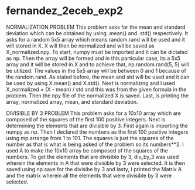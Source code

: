 # fernandez_2eceb_exp2

NORMALIZATION PROBLEM 
This problem asks for the mean and standard deviation which can be obtained by using .mean() and .std() respectively. It asks for a random 5x5 array which means random.rand will be used and it will stored in X. X will then be normalized and wll be saved as X_normalized.npy. To start, numpy must be imported and it can be dictated as np. Then the array will be formed and in this particular case, its a 5x5 array and it will be stored in X and to achieve that, np.random.rand(5, 5) will be utilized. The values in the 5x5 array will be between 0 and 1 because of the random.rand. As stated before, the mean and std will be used and it can be used by using X.mean() and X.std(). Next is normalizing and I used X_normalized = (X - mean) / std and this was from the given formula in the problem. Then the npy file of the normalized X is saved. Last, is printing the array, normalized array, mean, and standard deviation. 


DIVISIBLE BY 3 PROBLEM
This problem asks for a 10x10 array which are composed of the squares of the first 100 positive integers. Next is determining the elements that are divisible by 3. First again is importing the numpy as np. Then I declared the numbers as the first 100 positive integers using mp.arrange from 1 to 101. The squares is just the squares of the number as that is what is being asked of the problem so its numbers**2. I used A to make the 10x10 array be composed of the squares of the numbers. To get the elements that are divisible by 3, div_by_3 was used wherein the elements in A that were divisible by 3 were selected. It is then saved using np.save for the divisibe by 3 and lasty, I printed the Matrix A and the matrix wherein all the elements that were divisible by 3 were selected.
